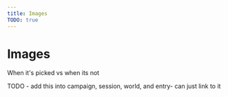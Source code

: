 ```yaml
---
title: Images
TODO: true
---
```

# Images
When it's picked vs when its not

TODO - add this into campaign, session, world, and entry- can just link to it